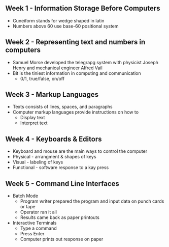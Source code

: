 ## Week 1 - Information Storage Before Computers
-  Cuneiform stands for wedge shaped in latin
-  Numbers above 60 use base-60 positional system

## Week 2 - Representing text and numbers in computers
-  Samuel Morse developed the telegrapg system with physicist Joseph Henry and mechanical engineer Alfred Vail
-  Bit is the tiniest information in computing and communication
    -  0/1, true/false, on/off

## Week 3 - Markup Languages
- Texts consists of lines, spaces, and paragraphs
- Computer markup languages provide instructions on how to
    -  Display text
    -  Interpret text

## Week 4 - Keyboards & Editors
-  Keyboard and mouse are the main ways to control the computer
-  Physical - arrangment & shapes of keys
-  Visual - labeling of keys
-  Functional - software response to a kay press

## Week 5 - Command Line Interfaces
- Batch Mode
    - Program writer prepared the program and input data on punch cards or tape
    - Operator ran it all
    - Results came back as paper printouts
- Interactive Terminals
    - Type a command
    - Press Enter
    - Computer prints out response on paper

